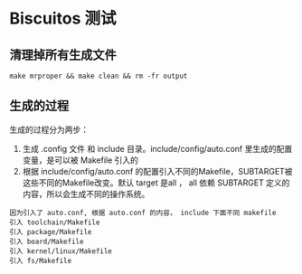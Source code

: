 # Biscuitos 测试
## 清理掉所有生成文件
```
make mrproper && make clean && rm -fr output
```

## 生成的过程
生成的过程分为两步：
1. 生成 .config 文件 和 include 目录。include/config/auto.conf 里生成的配置变量，是可以被 Makefile 引入的
2. 根据 include/config/auto.conf 的配置引入不同的Makefile，SUBTARGET被这些不同的Makefile改变。默认 target 是all ， all 依赖 SUBTARGET 定义的内容，所以会生成不同的操作系统。
```
因为引入了 auto.conf, 根据 auto.conf 的内容， include 下面不同 makefile
引入 toolchain/Makefile
引入 package/Makefile
引入 board/Makefile
引入 kernel/linux/Makefile
引入 fs/Makefile
```